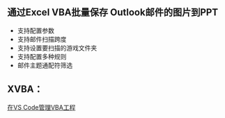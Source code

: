 ## 通过Excel VBA批量保存 Outlook邮件的图片到PPT
- 支持配置参数
- 支持邮件扫描跨度
- 支持设置要扫描的游戏文件夹
- 支持配置多种规则
- 邮件主题通配符筛选

## XVBA：
[在VS Code管理VBA工程](https://marketplace.visualstudio.com/items?itemName=local-smart.excel-live-server&ssr=false#overview)
